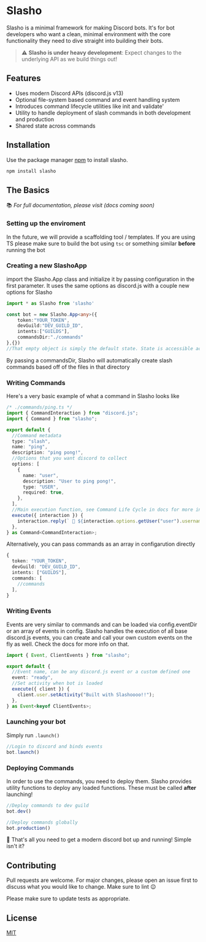 # Slasho

Slasho is a minimal framework for making Discord bots. It's for bot developers who want a clean, minimal environment with the core functionality they need to dive straight into building their bots.
>  ⚠️  **Slasho is under heavy development**: Expect changes to the  underlying API as we build things out!
## Features
* Uses modern Discord APIs (discord.js v13)
* Optional file-system based command and event handling system
* Introduces command lifecycle utilities like init and validate'
* Utility to handle deployment of slash commands in both development and production
* Shared state across commands 



## Installation

Use the package manager [npm](https://www.npmjs.com/) to install slasho.

```bash
npm install slasho
```

## The Basics
📚 _For full documentation, please visit (docs coming soon)_

### Setting up the enviroment
In the future, we will provide a scaffolding tool / templates. 
If you are using TS please make sure to build the bot using ``tsc`` or something similar __before__ running the bot

### Creating a new SlashoApp
import the Slasho.App class and initialize it by passing configuration in the first parameter. 
It uses the same options as discord.js with a couple new options for Slasho
```ts
import * as Slasho from 'slasho'

const bot = new Slasho.App<any>({
    token:"YOUR_TOKEN",
    devGuild:"DEV_GUILD_ID",
    intents:["GUILDS"],
    commandsDir:"./commands"
},{})
//That empty object is simply the default state. State is accessible across all events/commands
```
By passing a commandsDir, Slasho will automatically create slash commands based off of the files in that directory

### Writing Commands
Here's a very basic example of what a command in Slasho looks like
```ts
/* ./commands/ping.ts */
import { CommandInteraction } from "discord.js";
import { Command } from "slasho";

export default {
  //Command metadata
  type: "slash",
  name: "ping",
  description: "ping pong!",
  //Options that you want discord to collect
  options: [
    {
      name: "user",
      description: "User to ping pong!",
      type: "USER",
      required: true,
    },
  ],
  //Main execution function, see Command Life Cycle in docs for more info
  execute({ interaction }) {
    interaction.reply(` 🏓 ${interaction.options.getUser("user").username}`);
  },
} as Command<CommandInteraction>;
```
Alternatively, you can pass commands as an array in configarution directly
```ts
{
  token: "YOUR_TOKEN",
  devGuild: "DEV_GUILD_ID",
  intents: ["GUILDS"],
  commands: [
    //commands
  ],
}
```
### Writing Events
Events are very similar to commands and can be loaded via config.eventDir or an array of events in config.
Slasho handles the execution of all base discord.js events, you can create and call your own custom events on the fly as well. Check the docs for more info on that.
```ts
import { Event, ClientEvents } from "slasho";

export default {
  //Event name, can be any discord.js event or a custom defined one
  event: "ready",
  //Set activity when bot is loaded
  execute({ client }) {
    client.user.setActivity("Built with Slashoooo!!");
  },
} as Event<keyof ClientEvents>;

```
### Launching your bot
Simply run ``.launch()``
```ts
//Login to discord and binds events
bot.launch()
```

### Deploying Commands
In order to use the commands, you need to deploy them. Slasho provides utility functions to deploy any loaded functions. These must be called **after** launching!
```ts
//Deploy commands to dev guild
bot.dev()

//Deploy commands globally
bot.production()
```

🥳 That's all you need to get a modern discord bot up and running! Simple isn't it?
## Contributing
Pull requests are welcome. For major changes, please open an issue first to discuss what you would like to change. Make sure to lint 😉

Please make sure to update tests as appropriate.


## License
[MIT](https://choosealicense.com/licenses/mit/)